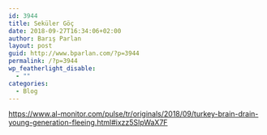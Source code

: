 ```yaml
---
id: 3944
title: Seküler Göç
date: 2018-09-27T16:34:06+02:00
author: Barış Parlan
layout: post
guid: http://www.bparlan.com/?p=3944
permalink: /?p=3944
wp_featherlight_disable:
  - ""
categories:
  - Blog
---
```

<div class="ttr_start">
</div>

https://www.al-monitor.com/pulse/tr/originals/2018/09/turkey-brain-drain-young-generation-fleeing.html#ixzz5SIpWaX7F

&nbsp;

<div class="ttr_end">
</div>